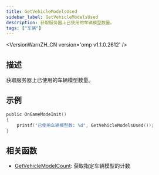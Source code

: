 ```yaml
---
title: GetVehicleModelsUsed
sidebar_label: GetVehicleModelsUsed
description: 获取服务器上已使用的车辆模型数量。
tags: ["车辆"]
---
```


<VersionWarnZH_CN version='omp v1.1.0.2612' />

## 描述

获取服务器上已使用的车辆模型数量。

## 示例

```c
public OnGameModeInit()
{
    printf("已使用车辆模型数: %d", GetVehicleModelsUsed());
}
```

## 相关函数

- [GetVehicleModelCount](GetVehicleModelCount): 获取指定车辆模型的计数
